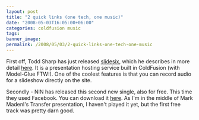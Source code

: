 ```yaml
---
layout: post
title: "2 quick links (one tech, one music)"
date: "2008-05-03T16:05:00+06:00"
categories: coldfusion music 
tags: 
banner_image: 
permalink: /2008/05/03/2-quick-links-one-tech-one-music
---
```


First off, Todd Sharp has just released <a href="http://slidesix.com/index.cfm?event=">slidesix</a>, which he describes in more detail <a href="http://cfsilence.com/blog/client/index.cfm/2008/5/3/What-Is-slidesixcom">here</a>. It is a presentation hosting service built in ColdFusion (with Model-Glue FTW!). One of the coolest features is that you can record audio for a slideshow directly on the site.

Secondly - NIN has released this second new single, also for free. This time they used Facebook. You can download it <a href="http://apps.facebook.com/ilike/artist/Nine+Inch+Nails/track/Echoplex">here</a>. As I'm in the middle of Mark Madenl's Transfer presentation, I haven't played it yet, but the first free track was pretty darn good.
